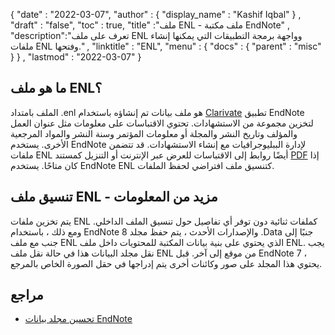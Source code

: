 {
  "date" : "2022-03-07",
  "author" : {
    "display_name" : "Kashif Iqbal"
} ,
  "draft" : "false",
  "toc" : true,
  "title" :"ملف ENL - ملف مكتبة EndNote" ,
  "description":"تعرف على ملف ENL وواجهة برمجة التطبيقات التي يمكنها إنشاء ملفات ENL وفتحها." ,
  "linktitle" : "ENL",
  "menu" : {
    "docs" : {
      "parent" : "misc"
}
} ,
  "lastmod" : "2022-03-07"
}

## ما هو ملف ENL؟

الملف بامتداد .enl هو ملف بيانات تم إنشاؤه باستخدام [Clarivate](https://support.clarivate.com/Endnote/s/?language=en_US) تطبيق EndNote لتخزين مجموعة من الاستشهادات. تحتوي الاقتباسات على معلومات مثل عنوان العمل والمؤلف وتاريخ النشر والمجلة أو معلومات المؤتمر وسنة النشر والمواد المرجعية الأخرى. يستخدم EndNote لإدارة الببليوجرافيات مع إنشاء الاستشهادات. قد تتضمن ملفات ENL أيضًا روابط إلى الاقتباسات للعرض عبر الإنترنت أو التنزيل كمستند [PDF](/ar/pdf/) إذا كان متاحًا. يستخدم EndNote ENL كتنسيق ملف افتراضي لحفظ الملفات.

## تنسيق ملف ENL - مزيد من المعلومات

يتم تخزين ملفات ENL كملفات ثنائية دون توفر أي تفاصيل حول تنسيق الملف الداخلي. ومع ذلك ، باستخدام EndNote 8 والإصدارات الأحدث ، يتم حفظ مجلد .Data جنبًا إلى جنب مع ملف ENL الذي يحتوي على بنية بيانات المكتبة للمحتويات داخل ملف ENL. يجب نقل مجلد البيانات هذا في حالة نقل ملف ENL من موقع إلى آخر. قبل EndNote 7 ، يحتوي هذا المجلد على صور وكائنات أخرى يتم إدراجها في حقل الصورة الخاص بالمرجع.

## مراجع

* [تحسين مجلد بيانات EndNote](https://support.clarivate.com/Endnote/s/article/EndNote-Description-of-the-Data-folder-that-accompanies-enl-library-files)


